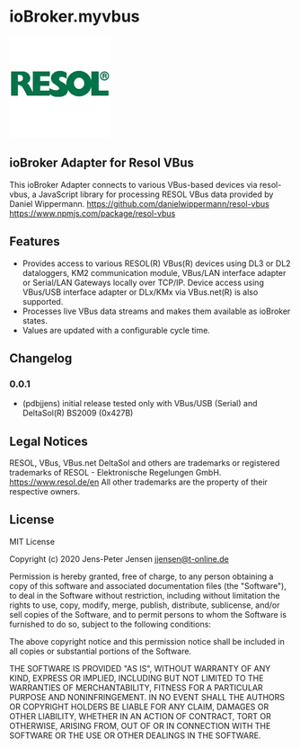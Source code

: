 # ioBroker.myvbus

![Logo](admin/myvbus.png)

## ioBroker Adapter for Resol VBus

This ioBroker Adapter connects to various VBus-based devices via resol-vbus, a JavaScript library for processing RESOL VBus data provided by Daniel Wippermann.
<https://github.com/danielwippermann/resol-vbus>
<https://www.npmjs.com/package/resol-vbus>

## Features

* Provides access to various RESOL(R) VBus(R) devices using DL3 or DL2 dataloggers, KM2 communication module, VBus/LAN interface adapter or Serial/LAN Gateways locally over TCP/IP. Device access using VBus/USB interface adapter or DLx/KMx via VBus.net(R) is also supported.
* Processes live VBus data streams and makes them available as ioBroker states.
* Values are updated with a configurable cycle time.

## Changelog

### 0.0.1

* (pdbjjens) initial release tested only with VBus/USB (Serial) and DeltaSol(R) BS2009 (0x427B)

## Legal Notices

RESOL, VBus, VBus.net DeltaSol and others are trademarks or registered trademarks of RESOL - Elektronische Regelungen GmbH.
<https://www.resol.de/en>
All other trademarks are the property of their respective owners.

## License

MIT License

Copyright (c) 2020 Jens-Peter Jensen <jjensen@t-online.de>

Permission is hereby granted, free of charge, to any person obtaining a copy
of this software and associated documentation files (the "Software"), to deal
in the Software without restriction, including without limitation the rights
to use, copy, modify, merge, publish, distribute, sublicense, and/or sell
copies of the Software, and to permit persons to whom the Software is
furnished to do so, subject to the following conditions:

The above copyright notice and this permission notice shall be included in all
copies or substantial portions of the Software.

THE SOFTWARE IS PROVIDED "AS IS", WITHOUT WARRANTY OF ANY KIND, EXPRESS OR
IMPLIED, INCLUDING BUT NOT LIMITED TO THE WARRANTIES OF MERCHANTABILITY,
FITNESS FOR A PARTICULAR PURPOSE AND NONINFRINGEMENT. IN NO EVENT SHALL THE
AUTHORS OR COPYRIGHT HOLDERS BE LIABLE FOR ANY CLAIM, DAMAGES OR OTHER
LIABILITY, WHETHER IN AN ACTION OF CONTRACT, TORT OR OTHERWISE, ARISING FROM,
OUT OF OR IN CONNECTION WITH THE SOFTWARE OR THE USE OR OTHER DEALINGS IN THE
SOFTWARE.
